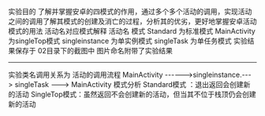 实验目的
了解并掌握安卓的四模式的作用，通过多个多个活动的调用，实现活动之间的调用了解其模式的创建及消亡的过程，分析其的优劣，更好地掌握安卓活动模式的用法
活动名对应模式解释
  活动名                  模式
Standard          为标准模式
MainActivity     为singleTop模式
singleinstance   为单实例模式
singleTask         为单任务模式
实验结果保存于 02目录下的截图中 图片命名附带了实验结果
*******
实验类名调用关系为
活动的调用流程
 MainActivity ------>singleinstance.---> singleTask ---> MainActivity
模式分析
Standard模式 ：退出返回会创建新的活动
SingleTop模式：虽然返回不会创建新的活动，但当其不位于栈顶仍会创建新的活动


